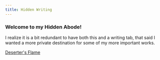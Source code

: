 ```yaml
---
title: Hidden Writing
--- 
```


### Welcome to my Hidden Abode!

I realize it is a bit redundant to have both this and a writing tab, that said I wanted a more private destination for some of my more important works. 

[Deserter's Flame](desertflame-00.html) 
